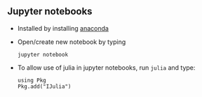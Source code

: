 ## Jupyter notebooks


- Installed by installing [anaconda](https://anaconda.com/downloads)

- Open/create new notebook by typing

  ```
  jupyter notebook
  ```

- To allow use of julia in jupyter notebooks, run `julia` and type:

  ```
  using Pkg
  Pkg.add("IJulia")
  ```
